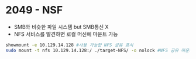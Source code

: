# 2049 - NSF

* SMB와 비슷한 파일 시스템 but SMB통신 X&#x20;
* NFS 서비스를 발견하면 로컬 머신에 마운트 가능

```bash
showmount -e 10.129.14.128 #사용 가능한 NFS 공유 표시
sudo mount -t nfs 10.129.14.128:/ ./target-NFS/ -o nolock #NFS 공유 마운트
```

